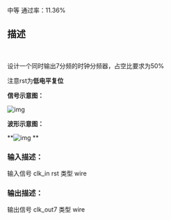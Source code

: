 中等 通过率：11.36%

## 描述





​    



设计一个同时输出7分频的时钟分频器，占空比要求为50%

注意rst为**低电平复位**







**信号示意图：**

![img](https://uploadfiles.nowcoder.com/images/20220315/110_1647327769031/39BC91E635E1B14F71288C14E82338B6)





**波形示意图：**

**![img](https://uploadfiles.nowcoder.com/images/20220315/110_1647327785506/6CF7D6C17584832C913C59ED0783A697)
**



### 输入描述：

输入信号 clk_in rst 
类型 wire

### 输出描述：

输出信号 clk_out7
类型 wire